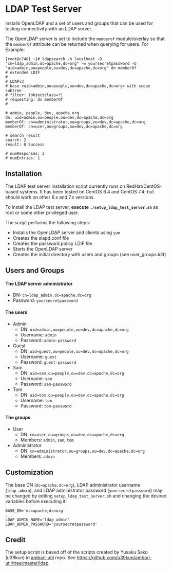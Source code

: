 # LDAP Test Server

Installs OpenLDAP and a set of users and groups that can be used for testing connectivity with an 
LDAP server. 

The OpenLDAP server is set to include the `memberof` module/overlay so that the `memberOf` attribute 
can be returned when querying for users. For Example:
```
[root@c7401 ~]# ldapsearch -h localhost -D "cn=ldap_admin,dc=apache,dc=org" -w yoursecretpassword -b "uid=admin,ou=people,ou=dev,dc=apache,dc=org" dn memberOf
# extended LDIF
#
# LDAPv3
# base <uid=admin,ou=people,ou=dev,dc=apache,dc=org> with scope subtree
# filter: (objectclass=*)
# requesting: dn memberOf
#

# admin, people, dev, apache.org
dn: uid=admin,ou=people,ou=dev,dc=apache,dc=org
memberOf: cn=admninistrator,ou=groups,ou=dev,dc=apache,dc=org
memberOf: cn=user,ou=groups,ou=dev,dc=apache,dc=org

# search result
search: 2
result: 0 Success

# numResponses: 2
# numEntries: 1
```

## Installation
The LDAP test server installation script currently runs on RedHat/CentOS-based systems. It has been 
tested on CentOS 6.4 and CentOS 7.4; but should work on other 6.x and 7.x versions. 
 
To install the LDAP test server, **execute `./setup_ldap_test_server.sh`** as root or some other 
privileged user.  

The script performs the following steps:
* Installs the OpenLDAP server and clients using `yum`
* Creates the slapd.conf file
* Creates the password policy LDIF file
* Starts the OpenLDAP server
* Creates the initial directory with users and groups (see user_groups.ldif)

## Users and Groups
#### The LDAP server administrator
* DN: `cn=ldap_admin,dc=apache,dc=org`
* Password: `yoursecretpassword`

#### The users
* Admin
  * DN: `uid=admin,ou=people,ou=dev,dc=apache,dc=org`
  * Username: `admin`
  * Password: `admin-password`
* Guest
  * DN: `uid=guest,ou=people,ou=dev,dc=apache,dc=org`
  * Username: `guest`
  * Password: `guest-password`
* Sam
  * DN: `uid=sam,ou=people,ou=dev,dc=apache,dc=org`
  * Username: `sam`
  * Password: `sam-password`
* Tom
  * DN: `uid=tom,ou=people,ou=dev,dc=apache,dc=org`
  * Username: `tom`
  * Password: `tom-password`
  
#### The groups
* User
  * DN: `cn=user,ou=groups,ou=dev,dc=apache,dc=org`
  * Members: `admin`, `sam`, `tom`
* Administrator
  * DN: `cn=administrator,ou=groups,ou=dev,dc=apache,dc=org`
  * Members: `admin`

## Customization
The base DN (`dc=apache,dc=org`), LDAP administrator username (`ldap_admin`), and LDAP 
administrator password (`yoursecretpassword`) may be changed by editing 
`setup_ldap_test_server.sh` and changing the desired variables before executing it:

```
BASE_DN='dc=apache,dc=org'
...
LDAP_ADMIN_NAME='ldap_admin'
LDAP_ADMIN_PASSWORD='yoursecretpassword'
```

## Credit
The setup script is based off of the scripts created by Yusaku Sako (u39kun) in 
[ambari-util](https://github.com/u39kun/ambari-util) repo. 
See https://github.com/u39kun/ambari-util/tree/master/ldap.
 
